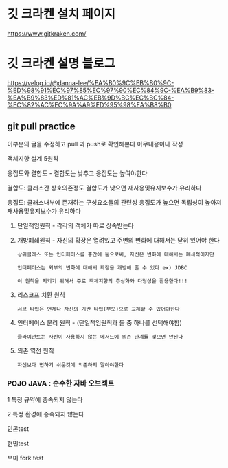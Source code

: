 # 깃 크라켄 설치 페이지
https://www.gitkraken.com/


# 깃 크라켄 설명 블로그
https://velog.io/@danna-lee/%EA%B0%9C%EB%B0%9C-%ED%98%91%EC%97%85%EC%97%90%EC%84%9C-%EA%B9%83-%EA%B9%83%ED%81%AC%EB%9D%BC%EC%BC%84-%EC%82%AC%EC%9A%A9%ED%95%98%EA%B8%B0


## git pull practice
이부분의 글을 수정하고 pull 과 push로 확인해본다
아무내용이나 작성

객체지향 설계 5원칙

응집도와 결합도 - 결합도는 낮추고 응집도는 높여야한다

결합도: 클래스간 상호의존정도
       결합도가 낮으면 재사용및유지보수가 유리하다

응집도: 클래스내부에 존재하는 구성요소들의 관련성
       응집도가 높으면 독립성이 높아져 재사용및유지보수가 유리하다

1. 단일책임원칙 - 각각의 객체가 따로 상속받는다

2. 개방폐쇄원칙 - 자신의 확장은 열려있고 주변의 변화에 대해서는 닫혀 있어야 한다

       상위클래스 또는 인터페이스를 중간에 둠으로써, 자신은 변화에 대해서는 폐쇄적이지만

       인터페이스는 외부의 변화에 대해서 확장을 개방해 줄 수 있다 ex) JDBC

       이 원칙을 지키기 위해서 주로 객체지향의 추상화와 다형성을 활용한다!!!

3. 리스코프 치환 원칙

       서브 타입은 언제나 자신의 기반 타입(부모)으로 교체할 수 있어야한다

4. 인터페이스 분리 원칙 - (단일책임원칙과 둘 중 하나를 선택해야함)

       클라이언트는 자신이 사용하지 않는 메서드에 의존 관계를 맺으면 안된다

5. 의존 역전 원칙

       자신보다 변하기 쉬운것에 의존하지 말아야한다

### POJO JAVA : 순수한 자바 오브젝트

1 특정 규약에 종속되지 않는다

2 특정 환경에 종속되지 않는다

민곤test

현민test

보미 fork test
